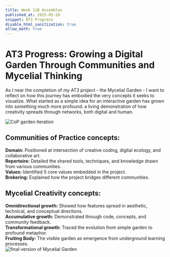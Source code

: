 ```yaml
---
title: Week 11B Assembles
published_at: 2025-05-28
snippet: AT3 Progress
disable_html_sanitization: true
allow_math: true
---
```


# AT3 Progress: Growing a Digital Garden Through Communities and Mycelial Thinking


As I near the completion of my AT3 project - the Mycelial Garden - I want to reflect on how this journey has embodied the very concepts it seeks to visualize. What started as a simple idea for an interactive garden has grown into something much more profound: a living demonstration of how creativity spreads through networks, both digital and human.

<img src="/garden_process.png" alt="CoP garden iteration" />
<br />

## Communities of Practice concepts:

**Domain:** Positioned at intersection of creative coding, digital ecology, and collaborative art.<br />
**Repertoire:** Detailed the shared tools, techniques, and knowledge drawn from various communities.<br />
**Values:** Identified 5 core values embedded in the project.<br />
**Brokering:** Explained how the project bridges different communities.


## Mycelial Creativity concepts:

**Omnidirectional growth:** Showed how features spread in aesthetic, technical, and conceptual directions.<br />
**Accumulative growth:** Demonstrated through code, concepts, and community feedback.<br />
**Transformational growth:** Traced the evolution from simple garden to profound metaphor.<br />
**Fruiting Body:** The visible garden as emergence from underground learning processes.<br />
<img src="/Interactive_garden.png" alt="final version of Mycelial Garden" />